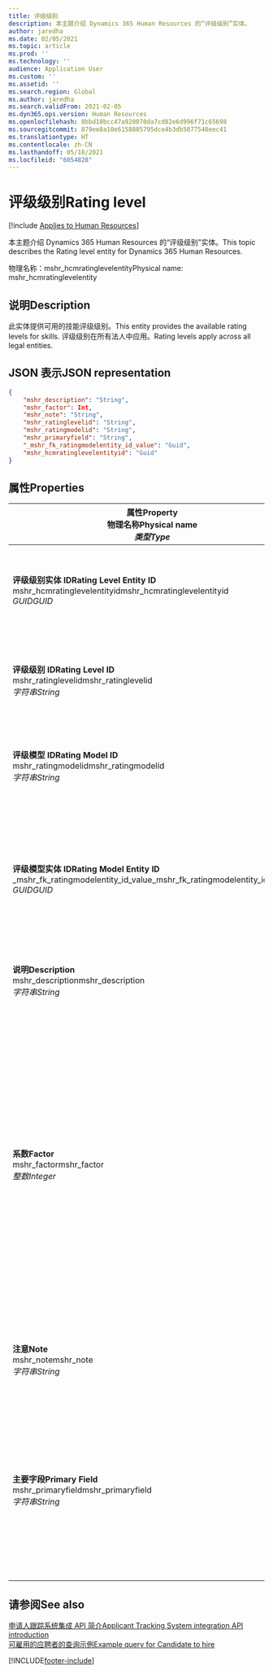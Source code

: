 ```yaml
---
title: 评级级别
description: 本主题介绍 Dynamics 365 Human Resources 的“评级级别”实体。
author: jaredha
ms.date: 02/05/2021
ms.topic: article
ms.prod: ''
ms.technology: ''
audience: Application User
ms.custom: ''
ms.assetid: ''
ms.search.region: Global
ms.author: jaredha
ms.search.validFrom: 2021-02-05
ms.dyn365.ops.version: Human Resources
ms.openlocfilehash: 8bbd10bcc47a928070da7cd82e6d996f71c65698
ms.sourcegitcommit: 879ee8a10e6158885795dce4b3db5077540eec41
ms.translationtype: HT
ms.contentlocale: zh-CN
ms.lasthandoff: 05/18/2021
ms.locfileid: "6054828"
---
```

# <a name="rating-level"></a><span data-ttu-id="3bdf9-103">评级级别</span><span class="sxs-lookup"><span data-stu-id="3bdf9-103">Rating level</span></span>

[!include [Applies to Human Resources](../includes/applies-to-hr.md)]

<span data-ttu-id="3bdf9-104">本主题介绍 Dynamics 365 Human Resources 的“评级级别”实体。</span><span class="sxs-lookup"><span data-stu-id="3bdf9-104">This topic describes the Rating level entity for Dynamics 365 Human Resources.</span></span>

<span data-ttu-id="3bdf9-105">物理名称：mshr_hcmratinglevelentity</span><span class="sxs-lookup"><span data-stu-id="3bdf9-105">Physical name: mshr_hcmratinglevelentity</span></span>

## <a name="description"></a><span data-ttu-id="3bdf9-106">说明</span><span class="sxs-lookup"><span data-stu-id="3bdf9-106">Description</span></span>

<span data-ttu-id="3bdf9-107">此实体提供可用的技能评级级别。</span><span class="sxs-lookup"><span data-stu-id="3bdf9-107">This entity provides the available rating levels for skills.</span></span> <span data-ttu-id="3bdf9-108">评级级别在所有法人中应用。</span><span class="sxs-lookup"><span data-stu-id="3bdf9-108">Rating levels apply across all legal entities.</span></span>

## <a name="json-representation"></a><span data-ttu-id="3bdf9-109">JSON 表示</span><span class="sxs-lookup"><span data-stu-id="3bdf9-109">JSON representation</span></span>

```json
{
    "mshr_description": "String",
    "mshr_factor": Int,
    "mshr_note": "String",
    "mshr_ratinglevelid": "String",
    "mshr_ratingmodelid": "String",
    "mshr_primaryfield": "String",
    "_mshr_fk_ratingmodelentity_id_value": "Guid",
    "mshr_hcmratinglevelentityid": "Guid"
}
```

## <a name="properties"></a><span data-ttu-id="3bdf9-110">属性</span><span class="sxs-lookup"><span data-stu-id="3bdf9-110">Properties</span></span>

| <span data-ttu-id="3bdf9-111">属性</span><span class="sxs-lookup"><span data-stu-id="3bdf9-111">Property</span></span><br><span data-ttu-id="3bdf9-112">**物理名称**</span><span class="sxs-lookup"><span data-stu-id="3bdf9-112">**Physical name**</span></span><br><span data-ttu-id="3bdf9-113">**_类型_**</span><span class="sxs-lookup"><span data-stu-id="3bdf9-113">**_Type_**</span></span> | <span data-ttu-id="3bdf9-114">使用</span><span class="sxs-lookup"><span data-stu-id="3bdf9-114">Use</span></span> | <span data-ttu-id="3bdf9-115">说明</span><span class="sxs-lookup"><span data-stu-id="3bdf9-115">Description</span></span> |
| --- | --- | --- |
| <span data-ttu-id="3bdf9-116">**评级级别实体 ID**</span><span class="sxs-lookup"><span data-stu-id="3bdf9-116">**Rating Level Entity ID**</span></span><br><span data-ttu-id="3bdf9-117">mshr_hcmratinglevelentityid</span><span class="sxs-lookup"><span data-stu-id="3bdf9-117">mshr_hcmratinglevelentityid</span></span><br><span data-ttu-id="3bdf9-118">*GUID*</span><span class="sxs-lookup"><span data-stu-id="3bdf9-118">*GUID*</span></span> | <span data-ttu-id="3bdf9-119">只读</span><span class="sxs-lookup"><span data-stu-id="3bdf9-119">Read-only</span></span><br><span data-ttu-id="3bdf9-120">必填</span><span class="sxs-lookup"><span data-stu-id="3bdf9-120">Required</span></span><br><span data-ttu-id="3bdf9-121">系统生成</span><span class="sxs-lookup"><span data-stu-id="3bdf9-121">System-generated</span></span> | <span data-ttu-id="3bdf9-122">系统生成的级别的唯一标识符。</span><span class="sxs-lookup"><span data-stu-id="3bdf9-122">The system-generated unique identifier for the level.</span></span> |
| <span data-ttu-id="3bdf9-123">**评级级别 ID**</span><span class="sxs-lookup"><span data-stu-id="3bdf9-123">**Rating Level ID**</span></span><br><span data-ttu-id="3bdf9-124">mshr_ratinglevelid</span><span class="sxs-lookup"><span data-stu-id="3bdf9-124">mshr_ratinglevelid</span></span><br><span data-ttu-id="3bdf9-125">*字符串*</span><span class="sxs-lookup"><span data-stu-id="3bdf9-125">*String*</span></span> | <span data-ttu-id="3bdf9-126">读/写</span><span class="sxs-lookup"><span data-stu-id="3bdf9-126">Read/write</span></span><br><span data-ttu-id="3bdf9-127">必填</span><span class="sxs-lookup"><span data-stu-id="3bdf9-127">Required</span></span> | <span data-ttu-id="3bdf9-128">级别的用户可读的唯一标识符。</span><span class="sxs-lookup"><span data-stu-id="3bdf9-128">User-readable unique identifier for the level.</span></span> |
| <span data-ttu-id="3bdf9-129">**评级模型 ID**</span><span class="sxs-lookup"><span data-stu-id="3bdf9-129">**Rating Model ID**</span></span><br><span data-ttu-id="3bdf9-130">mshr_ratingmodelid</span><span class="sxs-lookup"><span data-stu-id="3bdf9-130">mshr_ratingmodelid</span></span><br><span data-ttu-id="3bdf9-131">*字符串*</span><span class="sxs-lookup"><span data-stu-id="3bdf9-131">*String*</span></span> | <span data-ttu-id="3bdf9-132">读/写</span><span class="sxs-lookup"><span data-stu-id="3bdf9-132">Read/write</span></span><br><span data-ttu-id="3bdf9-133">必填</span><span class="sxs-lookup"><span data-stu-id="3bdf9-133">Required</span></span> | <span data-ttu-id="3bdf9-134">评级级别所属的评级模型。</span><span class="sxs-lookup"><span data-stu-id="3bdf9-134">The rating model to which the rating level belongs.</span></span> |
| <span data-ttu-id="3bdf9-135">**评级模型实体 ID**</span><span class="sxs-lookup"><span data-stu-id="3bdf9-135">**Rating Model Entity ID**</span></span><br><span data-ttu-id="3bdf9-136">_mshr_fk_ratingmodelentity_id_value</span><span class="sxs-lookup"><span data-stu-id="3bdf9-136">_mshr_fk_ratingmodelentity_id_value</span></span><br><span data-ttu-id="3bdf9-137">*GUID*</span><span class="sxs-lookup"><span data-stu-id="3bdf9-137">*GUID*</span></span> | <span data-ttu-id="3bdf9-138">只读</span><span class="sxs-lookup"><span data-stu-id="3bdf9-138">Read-only</span></span><br><span data-ttu-id="3bdf9-139">必填</span><span class="sxs-lookup"><span data-stu-id="3bdf9-139">Required</span></span><br><span data-ttu-id="3bdf9-140">外键：mshr_hcmratingmodelentity 的 mshr_hcmratingmodelentityid</span><span class="sxs-lookup"><span data-stu-id="3bdf9-140">Foreign key: mshr_hcmratingmodelentityid of mshr_hcmratingmodelentity</span></span> | <span data-ttu-id="3bdf9-141">系统生成的评级级别所属的评级模型的标识符。</span><span class="sxs-lookup"><span data-stu-id="3bdf9-141">The system-generated identifier for the rating model to which the rating level belongs.</span></span> |
| <span data-ttu-id="3bdf9-142">**说明**</span><span class="sxs-lookup"><span data-stu-id="3bdf9-142">**Description**</span></span><br><span data-ttu-id="3bdf9-143">mshr_description</span><span class="sxs-lookup"><span data-stu-id="3bdf9-143">mshr_description</span></span><br><span data-ttu-id="3bdf9-144">*字符串*</span><span class="sxs-lookup"><span data-stu-id="3bdf9-144">*String*</span></span> | <span data-ttu-id="3bdf9-145">读/写</span><span class="sxs-lookup"><span data-stu-id="3bdf9-145">Read/write</span></span><br><span data-ttu-id="3bdf9-146">必填</span><span class="sxs-lookup"><span data-stu-id="3bdf9-146">Required</span></span> | <span data-ttu-id="3bdf9-147">评级级别的描述。</span><span class="sxs-lookup"><span data-stu-id="3bdf9-147">The description of the rating level.</span></span> |
| <span data-ttu-id="3bdf9-148">**系数**</span><span class="sxs-lookup"><span data-stu-id="3bdf9-148">**Factor**</span></span><br><span data-ttu-id="3bdf9-149">mshr_factor</span><span class="sxs-lookup"><span data-stu-id="3bdf9-149">mshr_factor</span></span><br><span data-ttu-id="3bdf9-150">*整数*</span><span class="sxs-lookup"><span data-stu-id="3bdf9-150">*Integer*</span></span> | <span data-ttu-id="3bdf9-151">读/写</span><span class="sxs-lookup"><span data-stu-id="3bdf9-151">Read/write</span></span><br><span data-ttu-id="3bdf9-152">必填</span><span class="sxs-lookup"><span data-stu-id="3bdf9-152">Required</span></span> | <span data-ttu-id="3bdf9-153">评级级别的系数。</span><span class="sxs-lookup"><span data-stu-id="3bdf9-153">The factor for the rating level.</span></span> <span data-ttu-id="3bdf9-154">在比较具有不同评级级别数的项时，系数用于使分数标准化。</span><span class="sxs-lookup"><span data-stu-id="3bdf9-154">When you compare items with a different number of rating levels, the factor is used to normalize the scores.</span></span> <span data-ttu-id="3bdf9-155">此值必须是 0 到 9 之间的一个整数。</span><span class="sxs-lookup"><span data-stu-id="3bdf9-155">The value must be an integer between 0 and 9.</span></span> |
| <span data-ttu-id="3bdf9-156">**注意**</span><span class="sxs-lookup"><span data-stu-id="3bdf9-156">**Note**</span></span><br><span data-ttu-id="3bdf9-157">mshr_note</span><span class="sxs-lookup"><span data-stu-id="3bdf9-157">mshr_note</span></span><br><span data-ttu-id="3bdf9-158">*字符串*</span><span class="sxs-lookup"><span data-stu-id="3bdf9-158">*String*</span></span> | <span data-ttu-id="3bdf9-159">读/写</span><span class="sxs-lookup"><span data-stu-id="3bdf9-159">Read/write</span></span><br><span data-ttu-id="3bdf9-160">可选</span><span class="sxs-lookup"><span data-stu-id="3bdf9-160">Optional</span></span> | <span data-ttu-id="3bdf9-161">与评级级别关联的所有说明。</span><span class="sxs-lookup"><span data-stu-id="3bdf9-161">Any notes associated with the rating level.</span></span> |
| <span data-ttu-id="3bdf9-162">**主要字段**</span><span class="sxs-lookup"><span data-stu-id="3bdf9-162">**Primary Field**</span></span><br><span data-ttu-id="3bdf9-163">mshr_primaryfield</span><span class="sxs-lookup"><span data-stu-id="3bdf9-163">mshr_primaryfield</span></span><br><span data-ttu-id="3bdf9-164">*字符串*</span><span class="sxs-lookup"><span data-stu-id="3bdf9-164">*String*</span></span> | <span data-ttu-id="3bdf9-165">只读</span><span class="sxs-lookup"><span data-stu-id="3bdf9-165">Read-only</span></span><br><span data-ttu-id="3bdf9-166">必填</span><span class="sxs-lookup"><span data-stu-id="3bdf9-166">Required</span></span> | <span data-ttu-id="3bdf9-167">用作实体记录的标识符的字段。</span><span class="sxs-lookup"><span data-stu-id="3bdf9-167">Field to be used as an identifier of the entity record.</span></span> <span data-ttu-id="3bdf9-168">评级级别 ID 和评级模型 ID 的组合。</span><span class="sxs-lookup"><span data-stu-id="3bdf9-168">Combination of rating level ID and rating model ID.</span></span> |

## <a name="see-also"></a><span data-ttu-id="3bdf9-169">请参阅</span><span class="sxs-lookup"><span data-stu-id="3bdf9-169">See also</span></span>

[<span data-ttu-id="3bdf9-170">申请人跟踪系统集成 API 简介</span><span class="sxs-lookup"><span data-stu-id="3bdf9-170">Applicant Tracking System integration API introduction</span></span>](hr-admin-integration-ats-api-introduction.md)<br>
[<span data-ttu-id="3bdf9-171">可雇用的应聘者的查询示例</span><span class="sxs-lookup"><span data-stu-id="3bdf9-171">Example query for Candidate to hire</span></span>](hr-admin-integration-ats-api-candidate-to-hire-example-query.md)



[!INCLUDE[footer-include](../includes/footer-banner.md)]